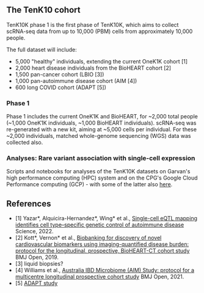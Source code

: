## The TenK10 cohort
TenK10K phase 1 is the first phase of TenK10K, which aims to collect scRNA-seq data from up to 10,000 (PBM) cells from approximately 10,000 people.

The full dataset will include:
* 5,000 "healthy" individuals, extending the current OneK1K cohort [1]
* 2,000 heart disease individuals from the BioHEART cohort [2]
* 1,500 pan-cancer cohort (LBIO [3])
* 1,000 pan-autoimmune disease cohort (AIM [4])
* 600 long COVID cohort (ADAPT [5])

### Phase 1

Phase 1 includes the current OneK1K and BioHEART, for ~2,000 total people (~1,000 OneK1K individuals, ~1,000 BioHEART individuals).
scRNA-seq was re-generated with a new kit, aiming at ~5,000 cells per individual.
For these ~2,000 individuals, matched whole-genome sequencing (WGS) data was collected also.

### Analyses: Rare variant association with single-cell expression

Scripts and notebooks for analyses of the TenK10K datasets on Garvan's high performance computing (HPC) system and on the CPG's Google Cloud Performance computing (GCP) - with some of the latter also [here](https://github.com/populationgenomics/tob-wgs/tree/get-variants/scripts/rv_expression_association).

## References

* [1] Yazar*, Alquicira-Hernandez*, Wing* et al., [Single-cell eQTL mapping identifies cell type–specific genetic control of autoimmune disease](https://www.science.org/doi/10.1126/science.abf3041) Science, 2022.
* [2] Kott*, Vernon* et al., [Biobanking for discovery of novel cardiovascular biomarkers using imaging-quantified disease burden: protocol for the longitudinal, prospective, BioHEART-CT cohort study](https://bmjopen.bmj.com/content/9/9/e028649) BMJ Open, 2019.
* [3] liquid biopsies?
* [4] Williams et al., [Australia IBD Microbiome (AIM) Study: protocol for a multicentre longitudinal prospective cohort study](https://bmjopen.bmj.com/content/11/2/e042493.long) BMJ Open, 2021.
* [5] [ADAPT study](https://www.svhs.org.au/research-education/participating-in-research-trials/adapt-study)

